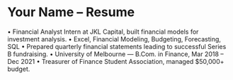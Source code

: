 # Your Name – Resume

• Financial Analyst Intern at JKL Capital, built financial models for investment analysis.
• Excel, Financial Modeling, Budgeting, Forecasting, SQL
• Prepared quarterly financial statements leading to successful Series B fundraising.
• University of Melbourne — B.Com. in Finance, Mar 2018 – Dec 2021
• Treasurer of Finance Student Association, managed $50,000+ budget.